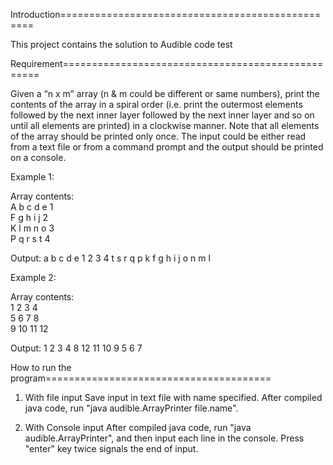 Introduction=================================================

  This project contains the solution to Audible code test

Requirement==================================================

  Given a “n x m” array (n & m could be different or same numbers), print the contents of the array in a spiral order (i.e. print the outermost elements followed by the next inner layer followed by the next inner layer and so on until all elements are printed) in a clockwise manner. Note that all elements of the array should be printed only once.
The input could be either read from a text file or from a command prompt and the output should be printed on a console.

Example 1:

Array contents: <br>
A b c d e 1 <br>
F g h i j 2 <br>
K l m n o 3 <br>
P q r s t 4 <br>
 
Output: a b c d e 1 2 3 4 t s r q p k f g h i j o n m l
 
Example 2:

Array contents: <br>
1   2   3   4 <br>
5   6   7   8 <br>
9 10 11 12 <br>

Output: 1 2 3 4 8 12 11 10 9 5 6 7

How to run the program=======================================

  1. With file input
    Save input in text file with name specified.
  	After compiled java code, run "java audible.ArrayPrinter file.name".
  	
  2. With Console input
  	After compiled java code, run "java audible.ArrayPrinter", and then input each line in the console.
  	Press "enter" key twice signals the end of input.
